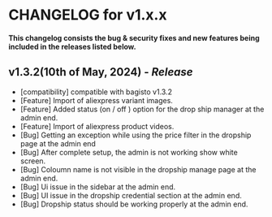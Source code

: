 # CHANGELOG for v1.x.x

#### This changelog consists the bug & security fixes and new features being included in the releases listed below.

## **v1.3.2(10th of May, 2024)** - _Release_

- [compatibility] compatible with bagisto v1.3.2
- [Feature] Import of aliexpress variant images.
- [Feature] Added status (on / off ) option for the drop ship manager at the admin end.
- [Feature] Import of aliexpress product videos.
- [Bug] Getting an exception while using the price filter in the dropship page at the admin end
- [Bug] After complete setup, the admin is not working show white screen.
- [Bug] Coloumn name is not visible in the dropship manage page at the admin end.
- [Bug] Ui issue in the sidebar at the admin end.
- [Bug] UI issue in the dropship credential section at the admin end.
- [Bug] Dropship status should be working properly at the admin end.